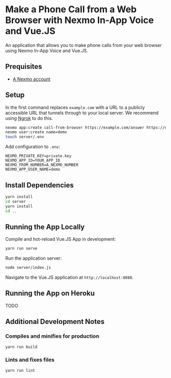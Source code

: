 # Make a Phone Call from a Web Browser with Nexmo In-App Voice and Vue.JS

An application that allows you to make phone calls from your web browser using Nexmo In-App Voice and Vue.JS.

## Prequisites

* [A Nexmo account](https://dashboard.nexmo.com/sign-up)

## Setup

In the first command replaces `example.com` with a URL to a publicly accessible URL that tunnels through to your local server. We recommend using [Ngrok](https://www.nexmo.com/blog/2017/07/04/local-development-nexmo-ngrok-tunnel-dr) to do this.

```sh
nexmo app:create call-from-browser https://example.com/answer https://example.com/event --keyfile=server/private.key
nexmo user:create name=demo
touch server/.env
```

Add configuration to `.env`:

```
NEXMO_PRIVATE_KEY=private.key
NEXMO_APP_ID=YOUR_APP_ID
NEXMO_FROM_NUMBER=A_NEXMO_NUMBER
NEXMO_APP_USER_NAME=demo
```

## Install Dependencies

```sh
yarn install
cd server
yarn install
cd ..
```

## Running the App Locally

Compile and hot-reload Vue.JS App in development:

```sh
yarn run serve
```

Run the application server:

```sh
node server/index.js
```

Navigate to the Vue.JS application at `http://localhost:8080`.

## Running the App on Heroku

TODO

## Additional Development Notes

### Compiles and minifies for production

```sh
yarn run build
```

### Lints and fixes files

```sh
yarn run lint
```
